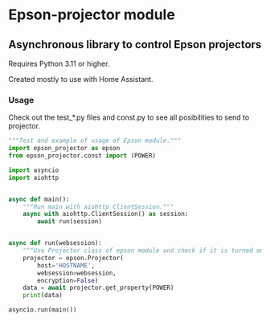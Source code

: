 # Epson-projector module

## Asynchronous library to control Epson projectors

Requires Python 3.11 or higher.

Created mostly to use with Home Assistant.

### Usage

Check out the test_*.py files and const.py to see all posibilities to send to projector.

```python
"""Test and example of usage of Epson module."""
import epson_projector as epson
from epson_projector.const import (POWER)

import asyncio
import aiohttp


async def main():
    """Run main with aiohttp ClientSession."""
    async with aiohttp.ClientSession() as session:
        await run(session)


async def run(websession):
    """Use Projector class of epson module and check if it is turned on."""
    projector = epson.Projector(
        host='HOSTNAME',
        websession=websession,
        encryption=False)
    data = await projector.get_property(POWER)
    print(data)

asyncio.run(main())
```

